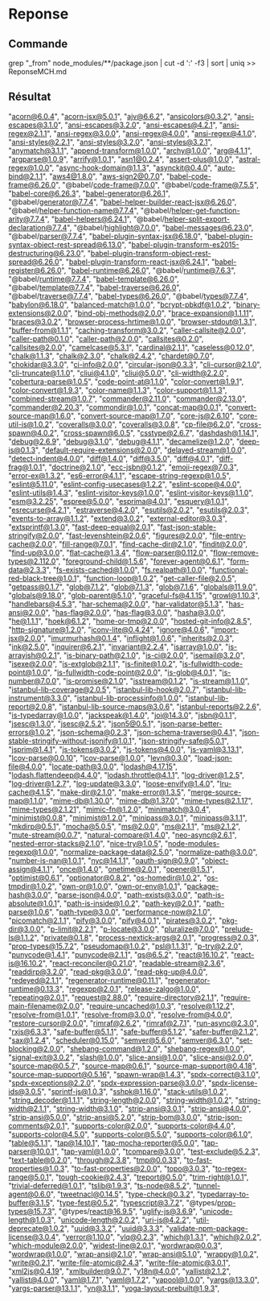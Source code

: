 # Reponse

## Commande
grep "_from" node_modules/**/package.json | cut -d ':' -f3  | sort | uniq >> ReponseMCH.md

## Résultat
 "acorn@6.0.4",
 "acorn-jsx@5.0.1",
 "ajv@6.6.2",
 "ansicolors@0.3.2",
 "ansi-escapes@3.1.0",
 "ansi-escapes@3.2.0",
 "ansi-escapes@4.2.1",
 "ansi-regex@2.1.1",
 "ansi-regex@3.0.0",
 "ansi-regex@4.0.0",
 "ansi-regex@4.1.0",
 "ansi-styles@2.2.1",
 "ansi-styles@3.2.0",
 "ansi-styles@3.2.1",
 "anymatch@3.1.1",
 "append-transform@1.0.0",
 "archy@1.0.0",
 "arg@4.1.1",
 "argparse@1.0.9",
 "arrify@1.0.1",
 "asn1@0.2.4",
 "assert-plus@1.0.0",
 "astral-regex@1.0.0",
 "async-hook-domain@1.1.3",
 "asynckit@0.4.0",
 "auto-bind@2.1.1",
 "aws4@1.8.0",
 "aws-sign2@0.7.0",
 "babel-code-frame@6.26.0",
 "@babel/code-frame@7.0.0",
 "@babel/code-frame@7.5.5",
 "babel-core@6.26.3",
 "babel-generator@6.26.1",
 "@babel/generator@7.7.4",
 "babel-helper-builder-react-jsx@6.26.0",
 "@babel/helper-function-name@7.7.4",
 "@babel/helper-get-function-arity@7.7.4",
 "babel-helpers@6.24.1",
 "@babel/helper-split-export-declaration@7.7.4",
 "@babel/highlight@7.0.0",
 "babel-messages@6.23.0",
 "@babel/parser@7.7.4",
 "babel-plugin-syntax-jsx@6.18.0",
 "babel-plugin-syntax-object-rest-spread@6.13.0",
 "babel-plugin-transform-es2015-destructuring@6.23.0",
 "babel-plugin-transform-object-rest-spread@6.26.0",
 "babel-plugin-transform-react-jsx@6.24.1",
 "babel-register@6.26.0",
 "babel-runtime@6.26.0",
 "@babel/runtime@7.6.3",
 "@babel/runtime@7.7.4",
 "babel-template@6.26.0",
 "@babel/template@7.7.4",
 "babel-traverse@6.26.0",
 "@babel/traverse@7.7.4",
 "babel-types@6.26.0",
 "@babel/types@7.7.4",
 "babylon@6.18.0",
 "balanced-match@1.0.0",
 "bcrypt-pbkdf@1.0.2",
 "binary-extensions@2.0.0",
 "bind-obj-methods@2.0.0",
 "brace-expansion@1.1.11",
 "braces@3.0.2",
 "browser-process-hrtime@1.0.0",
 "browser-stdout@1.3.1",
 "buffer-from@1.1.1",
 "caching-transform@3.0.2",
 "caller-callsite@2.0.0",
 "caller-path@0.1.0",
 "caller-path@2.0.0",
 "callsites@0.2.0",
 "callsites@2.0.0",
 "camelcase@5.3.1",
 "cardinal@2.1.1",
 "caseless@0.12.0",
 "chalk@1.1.3",
 "chalk@2.3.0",
 "chalk@2.4.2",
 "chardet@0.7.0",
 "chokidar@3.3.0",
 "ci-info@2.0.0",
 "circular-json@0.3.3",
 "cli-cursor@2.1.0",
 "cli-truncate@1.1.0",
 "cliui@4.1.0",
 "cliui@5.0.0",
 "cli-width@2.2.0",
 "cobertura-parse@1.0.5",
 "code-point-at@1.1.0",
 "color-convert@1.9.1",
 "color-convert@1.9.3",
 "color-name@1.1.3",
 "color-support@1.1.3",
 "combined-stream@1.0.7",
 "commander@2.11.0",
 "commander@2.13.0",
 "commander@2.20.3",
 "commondir@1.0.1",
 "concat-map@0.0.1",
 "convert-source-map@1.6.0",
 "convert-source-map@1.7.0",
 "core-js@2.6.10",
 "core-util-is@1.0.2",
 "coveralls@3.0.0",
 "coveralls@3.0.8",
 "cp-file@6.2.0",
 "cross-spawn@4.0.2",
 "cross-spawn@6.0.5",
 "csstype@2.6.7",
 "dashdash@1.14.1",
 "debug@2.6.9",
 "debug@3.1.0",
 "debug@4.1.1",
 "decamelize@1.2.0",
 "deep-is@0.1.3",
 "default-require-extensions@2.0.0",
 "delayed-stream@1.0.0",
 "detect-indent@4.0.0",
 "diff@1.4.0",
 "diff@3.5.0",
 "diff@4.0.1",
 "diff-frag@1.0.1",
 "doctrine@2.1.0",
 "ecc-jsbn@0.1.2",
 "emoji-regex@7.0.3",
 "error-ex@1.3.2",
 "es6-error@4.1.1",
 "escape-string-regexp@1.0.5",
 "eslint@5.11.0",
 "eslint-config-usecases@1.2.2",
 "eslint-scope@4.0.0",
 "eslint-utils@1.4.3",
 "eslint-visitor-keys@1.0.0",
 "eslint-visitor-keys@1.1.0",
 "esm@3.2.25",
 "espree@5.0.0",
 "esprima@4.0.1",
 "esquery@1.0.1",
 "esrecurse@4.2.1",
 "estraverse@4.2.0",
 "esutils@2.0.2",
 "esutils@2.0.3",
 "events-to-array@1.1.2",
 "extend@3.0.2",
 "external-editor@3.0.3",
 "extsprintf@1.3.0",
 "fast-deep-equal@2.0.1",
 "fast-json-stable-stringify@2.0.0",
 "fast-levenshtein@2.0.6",
 "figures@2.0.0",
 "file-entry-cache@2.0.0",
 "fill-range@7.0.1",
 "find-cache-dir@2.1.0",
 "findit@2.0.0",
 "find-up@3.0.0",
 "flat-cache@1.3.4",
 "flow-parser@0.112.0",
 "flow-remove-types@2.112.0",
 "foreground-child@1.5.6",
 "forever-agent@0.6.1",
 "form-data@2.3.3",
 "fs-exists-cached@1.0.0",
 "fs.realpath@1.0.0",
 "functional-red-black-tree@1.0.1",
 "function-loop@1.0.2",
 "get-caller-file@2.0.5",
 "getpass@0.1.7",
 "glob@7.1.2",
 "glob@7.1.3",
 "glob@7.1.6",
 "globals@11.9.0",
 "globals@9.18.0",
 "glob-parent@5.1.0",
 "graceful-fs@4.1.15",
 "growl@1.10.3",
 "handlebars@4.5.3",
 "har-schema@2.0.0",
 "har-validator@5.1.3",
 "has-ansi@2.0.0",
 "has-flag@2.0.0",
 "has-flag@3.0.0",
 "hasha@3.0.0",
 "he@1.1.1",
 "hoek@6.1.2",
 "home-or-tmp@2.0.0",
 "hosted-git-info@2.8.5",
 "http-signature@1.2.0",
 "iconv-lite@0.4.24",
 "ignore@4.0.6",
 "import-jsx@2.0.0",
 "imurmurhash@0.1.4",
 "inflight@1.0.6",
 "inherits@2.0.3",
 "ink@2.5.0",
 "inquirer@6.2.1",
 "invariant@2.2.4",
 "isarray@1.0.0",
 "is-arrayish@0.2.1",
 "is-binary-path@2.1.0",
 "is-ci@2.0.0",
 "isemail@3.2.0",
 "isexe@2.0.0",
 "is-extglob@2.1.1",
 "is-finite@1.0.2",
 "is-fullwidth-code-point@1.0.0",
 "is-fullwidth-code-point@2.0.0",
 "is-glob@4.0.1",
 "is-number@7.0.0",
 "is-promise@2.1.0",
 "isstream@0.1.2",
 "is-stream@1.1.0",
 "istanbul-lib-coverage@2.0.5",
 "istanbul-lib-hook@2.0.7",
 "istanbul-lib-instrument@3.3.0",
 "istanbul-lib-processinfo@1.0.0",
 "istanbul-lib-report@2.0.8",
 "istanbul-lib-source-maps@3.0.6",
 "istanbul-reports@2.2.6",
 "is-typedarray@1.0.0",
 "jackspeak@1.4.0",
 "joi@14.3.0",
 "jsbn@0.1.1",
 "jsesc@1.3.0",
 "jsesc@2.5.2",
 "json5@0.5.1",
 "json-parse-better-errors@1.0.2",
 "json-schema@0.2.3",
 "json-schema-traverse@0.4.1",
 "json-stable-stringify-without-jsonify@1.0.1",
 "json-stringify-safe@5.0.1",
 "jsprim@1.4.1",
 "js-tokens@3.0.2",
 "js-tokens@4.0.0",
 "js-yaml@3.13.1",
 "lcov-parse@0.0.10",
 "lcov-parse@1.0.0",
 "levn@0.3.0",
 "load-json-file@4.0.0",
 "locate-path@3.0.0",
 "lodash@4.17.15",
 "lodash.flattendeep@4.4.0",
 "lodash.throttle@4.1.1",
 "log-driver@1.2.5",
 "log-driver@1.2.7",
 "log-update@3.3.0",
 "loose-envify@1.4.0",
 "lru-cache@4.1.5",
 "make-dir@2.1.0",
 "make-error@1.3.5",
 "merge-source-map@1.1.0",
 "mime-db@1.30.0",
 "mime-db@1.37.0",
 "mime-types@2.1.17",
 "mime-types@2.1.21",
 "mimic-fn@1.2.0",
 "minimatch@3.0.4",
 "minimist@0.0.8",
 "minimist@1.2.0",
 "minipass@3.0.1",
 "minipass@3.1.1",
 "mkdirp@0.5.1",
 "mocha@5.0.5",
 "ms@2.0.0",
 "ms@2.1.1",
 "ms@2.1.2",
 "mute-stream@0.0.7",
 "natural-compare@1.4.0",
 "neo-async@2.6.1",
 "nested-error-stacks@2.1.0",
 "nice-try@1.0.5",
 "node-modules-regexp@1.0.0",
 "normalize-package-data@2.5.0",
 "normalize-path@3.0.0",
 "number-is-nan@1.0.1",
 "nyc@14.1.1",
 "oauth-sign@0.9.0",
 "object-assign@4.1.1",
 "once@1.4.0",
 "onetime@2.0.1",
 "opener@1.5.1",
 "optimist@0.6.1",
 "optionator@0.8.2",
 "os-homedir@1.0.2",
 "os-tmpdir@1.0.2",
 "own-or@1.0.0",
 "own-or-env@1.0.1",
 "package-hash@3.0.0",
 "parse-json@4.0.0",
 "path-exists@3.0.0",
 "path-is-absolute@1.0.1",
 "path-is-inside@1.0.2",
 "path-key@2.0.1",
 "path-parse@1.0.6",
 "path-type@3.0.0",
 "performance-now@2.1.0",
 "picomatch@2.1.1",
 "pify@3.0.0",
 "pify@4.0.1",
 "pirates@3.0.2",
 "pkg-dir@3.0.0",
 "p-limit@2.2.1",
 "p-locate@3.0.0",
 "pluralize@7.0.0",
 "prelude-ls@1.1.2",
 "private@0.1.8",
 "process-nextick-args@2.0.1",
 "progress@2.0.3",
 "prop-types@15.7.2",
 "pseudomap@1.0.2",
 "psl@1.1.31",
 "p-try@2.2.0",
 "punycode@1.4.1",
 "punycode@2.1.1",
 "qs@6.5.2",
 "react@16.10.2",
 "react-is@16.10.2",
 "react-reconciler@0.21.0",
 "readable-stream@2.3.6",
 "readdirp@3.2.0",
 "read-pkg@3.0.0",
 "read-pkg-up@4.0.0",
 "redeyed@2.1.1",
 "regenerator-runtime@0.11.1",
 "regenerator-runtime@0.13.3",
 "regexpp@2.0.1",
 "release-zalgo@1.0.0",
 "repeating@2.0.1",
 "request@2.88.0",
 "require-directory@2.1.1",
 "require-main-filename@2.0.0",
 "require-uncached@1.0.3",
 "resolve@1.12.2",
 "resolve-from@1.0.1",
 "resolve-from@3.0.0",
 "resolve-from@4.0.0",
 "restore-cursor@2.0.0",
 "rimraf@2.6.2",
 "rimraf@2.7.1",
 "run-async@2.3.0",
 "rxjs@6.3.3",
 "safe-buffer@5.1.1",
 "safe-buffer@5.1.2",
 "safer-buffer@2.1.2",
 "sax@1.2.4",
 "scheduler@0.15.0",
 "semver@5.6.0",
 "semver@6.3.0",
 "set-blocking@2.0.0",
 "shebang-command@1.2.0",
 "shebang-regex@1.0.0",
 "signal-exit@3.0.2",
 "slash@1.0.0",
 "slice-ansi@1.0.0",
 "slice-ansi@2.0.0",
 "source-map@0.5.7",
 "source-map@0.6.1",
 "source-map-support@0.4.18",
 "source-map-support@0.5.16",
 "spawn-wrap@1.4.3",
 "spdx-correct@3.1.0",
 "spdx-exceptions@2.2.0",
 "spdx-expression-parse@3.0.0",
 "spdx-license-ids@3.0.5",
 "sprintf-js@1.0.3",
 "sshpk@1.16.0",
 "stack-utils@1.0.2",
 "string_decoder@1.1.1",
 "string-length@2.0.0",
 "string-width@1.0.2",
 "string-width@2.1.1",
 "string-width@3.1.0",
 "strip-ansi@3.0.1",
 "strip-ansi@4.0.0",
 "strip-ansi@5.0.0",
 "strip-ansi@5.2.0",
 "strip-bom@3.0.0",
 "strip-json-comments@2.0.1",
 "supports-color@2.0.0",
 "supports-color@4.4.0",
 "supports-color@4.5.0",
 "supports-color@5.5.0",
 "supports-color@6.1.0",
 "table@5.1.1",
 "tap@14.10.1",
 "tap-mocha-reporter@5.0.0",
 "tap-parser@10.0.1",
 "tap-yaml@1.0.0",
 "tcompare@3.0.0",
 "test-exclude@5.2.3",
 "text-table@0.2.0",
 "through@2.3.8",
 "tmp@0.0.33",
 "to-fast-properties@1.0.3",
 "to-fast-properties@2.0.0",
 "topo@3.0.3",
 "to-regex-range@5.0.1",
 "tough-cookie@2.4.3",
 "treport@0.5.0",
 "trim-right@1.0.1",
 "trivial-deferred@1.0.1",
 "tslib@1.9.3",
 "ts-node@8.5.2",
 "tunnel-agent@0.6.0",
 "tweetnacl@0.14.5",
 "type-check@0.3.2",
 "typedarray-to-buffer@3.1.5",
 "type-fest@0.5.2",
 "typescript@3.7.2",
 "@types/prop-types@15.7.3",
 "@types/react@16.9.5",
 "uglify-js@3.6.9",
 "unicode-length@1.0.3",
 "unicode-length@2.0.2",
 "uri-js@4.2.2",
 "util-deprecate@1.0.2",
 "uuid@3.3.2",
 "uuid@3.3.3",
 "validate-npm-package-license@3.0.4",
 "verror@1.10.0",
 "vlq@0.2.3",
 "which@1.3.1",
 "which@2.0.2",
 "which-module@2.0.0",
 "widest-line@2.0.1",
 "wordwrap@0.0.3",
 "wordwrap@1.0.0",
 "wrap-ansi@2.1.0",
 "wrap-ansi@5.1.0",
 "wrappy@1.0.2",
 "write@0.2.1",
 "write-file-atomic@2.4.3",
 "write-file-atomic@3.0.1",
 "xml2js@0.4.19",
 "xmlbuilder@9.0.7",
 "y18n@4.0.0",
 "yallist@2.1.2",
 "yallist@4.0.0",
 "yaml@1.7.1",
 "yaml@1.7.2",
 "yapool@1.0.0",
 "yargs@13.3.0",
 "yargs-parser@13.1.1",
 "yn@3.1.1",
 "yoga-layout-prebuilt@1.9.3",
